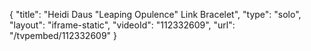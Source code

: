{
    "title": "Heidi Daus \"Leaping Opulence\" Link Bracelet",
    "type": "solo",
    "layout": "iframe-static",
    "videoId": "112332609",
    "url": "\/tvpembed\/112332609"
}